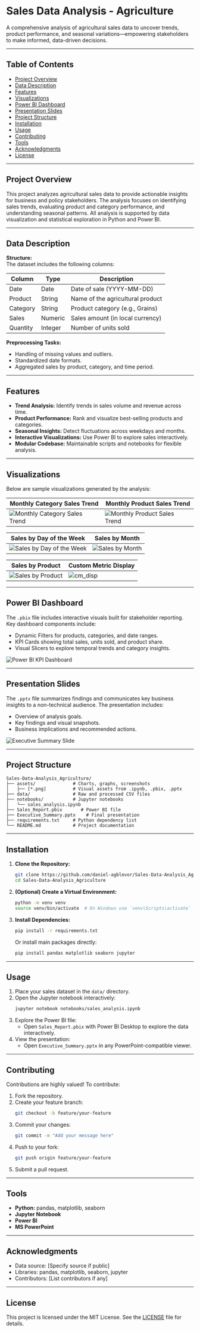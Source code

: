 # Sales Data Analysis - Agriculture

A comprehensive analysis of agricultural sales data to uncover trends, product performance, and seasonal variations—empowering stakeholders to make informed, data-driven decisions.

---

## Table of Contents

- [Project Overview](#project-overview)
- [Data Description](#data-description)
- [Features](#features)
- [Visualizations](#visualizations)
- [Power BI Dashboard](#power-bi-dashboard)
- [Presentation Slides](#presentation-slides)
- [Project Structure](#project-structure)
- [Installation](#installation)
- [Usage](#usage)
- [Contributing](#contributing)
- [Tools](#tools)
- [Acknowledgments](#acknowledgments)
- [License](#license)

---

## Project Overview

This project analyzes agricultural sales data to provide actionable insights for business and policy stakeholders. The analysis focuses on identifying sales trends, evaluating product and category performance, and understanding seasonal patterns. All analysis is supported by data visualization and statistical exploration in Python and Power BI.

---

## Data Description

**Structure:**  
The dataset includes the following columns:

| Column    | Type    | Description                        |
|-----------|---------|------------------------------------|
| Date      | Date    | Date of sale (YYYY-MM-DD)          |
| Product   | String  | Name of the agricultural product   |
| Category  | String  | Product category (e.g., Grains)    |
| Sales     | Numeric | Sales amount (in local currency)   |
| Quantity  | Integer | Number of units sold               |

**Preprocessing Tasks:**  
- Handling of missing values and outliers.
- Standardized date formats.
- Aggregated sales by product, category, and time period.

---

## Features

- **Trend Analysis:** Identify trends in sales volume and revenue across time.
- **Product Performance:** Rank and visualize best-selling products and categories.
- **Seasonal Insights:** Detect fluctuations across weekdays and months.
- **Interactive Visualizations:** Use Power BI to explore sales interactively.
- **Modular Codebase:** Maintainable scripts and notebooks for flexible analysis.

---

## Visualizations

Below are sample visualizations generated by the analysis:

| Monthly Category Sales Trend | Monthly Product Sales Trend |
|-----------------------------|----------------------------|
| ![Monthly Category Sales Trend](assets/Monthly%20Category%20Sales%20Trend.png) | ![Monthly Product Sales Trend](assets/Monthly%20Product%20Sales%20Trend.png) |

| Sales by Day of the Week | Sales by Month |
|-------------------------|----------------|
| ![Sales by Day of the Week](assets/Sales%20by%20Day%20of%20the%20Week.png) | ![Sales by Month](assets/Sales%20by%20Month.png) |

| Sales by Product | Custom Metric Display |
|------------------|----------------------|
| ![Sales by Product](assets/Sales%20by%20Product.png) | ![cm_disp](assets/cm_disp.png) |

---

## Power BI Dashboard

The `.pbix` file includes interactive visuals built for stakeholder reporting. Key dashboard components include:

- Dynamic Filters for products, categories, and date ranges.
- KPI Cards showing total sales, units sold, and product share.
- Visual Slicers to explore temporal trends and category insights.

![Power BI KPI Dashboard](assets/Sales_Report.png)

---

## Presentation Slides

The `.pptx` file summarizes findings and communicates key business insights to a non-technical audience. The presentation includes:

- Overview of analysis goals.
- Key findings and visual snapshots.
- Business implications and recommended actions.

![Executive Summary Slide](assets/Executive_Summary.png)

---

## Project Structure

```plaintext
Sales-Data-Analysis_Agriculture/
├── assets/              # Charts, graphs, screenshots
│   ├── [*.png]          # Visual assets from .ipynb, .pbix, .pptx
├── data/                # Raw and processed CSV files
├── notebooks/           # Jupyter notebooks
│   └── sales_analysis.ipynb
├── Sales_Report.pbix       # Power BI file
├── Executive_Summary.pptx    # Final presentation
├── requirements.txt     # Python dependency list
└── README.md            # Project documentation
```

---

## Installation

1. **Clone the Repository:**
    ```bash
    git clone https://github.com/daniel-agblevor/Sales-Data-Analysis_Agriculture.git
    cd Sales-Data-Analysis_Agriculture
    ```

2. **(Optional) Create a Virtual Environment:**
    ```bash
    python -m venv venv
    source venv/bin/activate  # On Windows use `venv\Scripts\activate`
    ```

3. **Install Dependencies:**
    ```bash
    pip install -r requirements.txt
    ```
    Or install main packages directly:
    ```bash
    pip install pandas matplotlib seaborn jupyter
    ```

---

## Usage

1. Place your sales dataset in the `data/` directory.
2. Open the Jupyter notebook interactively:
    ```bash
    jupyter notebook notebooks/sales_analysis.ipynb
    ```
3. Explore the Power BI file:
    - Open `Sales_Report.pbix` with Power BI Desktop to explore the data interactively.
4. View the presentation:
    - Open `Executive_Summary.pptx` in any PowerPoint-compatible viewer.

---

## Contributing

Contributions are highly valued! To contribute:

1. Fork the repository.
2. Create your feature branch:
    ```bash
    git checkout -b feature/your-feature
    ```
3. Commit your changes:
    ```bash
    git commit -m "Add your message here"
    ```
4. Push to your fork:
    ```bash
    git push origin feature/your-feature
    ```
5. Submit a pull request.

---

## Tools

- **Python:** pandas, matplotlib, seaborn
- **Jupyter Notebook**
- **Power BI**
- **MS PowerPoint**
  
---

## Acknowledgments

- Data source: [Specify source if public]
- Libraries: pandas, matplotlib, seaborn, jupyter
- Contributors: [List contributors if any]

---

## License

This project is licensed under the MIT License. See the [LICENSE](LICENSE) file for details.
